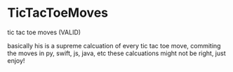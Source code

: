 # TicTacToeMoves
tic tac toe moves (VALID)

basically his is a supreme calcuation of every tic tac toe move, commiting the moves in py, swift,  js, java, etc
these calcuations might not be right, just enjoy!
